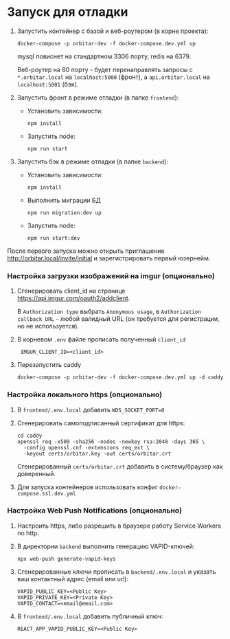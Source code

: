 # Запуск для отладки

1. Запустить контейнер с базой и веб-роутером (в корне проекта):
    ```
    docker-compose -p orbitar-dev -f docker-compose.dev.yml up
    ```
   mysql повиснет на стандартном 3306 порту, redis на 6379.

   Веб-роутер на 80 порту - будет перенаправлять запросы с `*.orbitar.local` на `localhost:5000` (фронт), а `api.orbitar.local` на `localhost:5001` (бэк).


2. Запустить фронт в режиме отладки (в папке `frontend`):

    * Установить зависимости:
        ```
        npm install
        ```  
    * Запустить node:
        ```
        npm run start
        ```

3. Запустить бэк в режиме отладки (в папке `backend`):

    * Установить зависимости:
        ```
        npm install
        ```  
    * Выполнить миграции БД
       ```
       npm run migration:dev up
       ```
    * Запустить node:
        ```
        npm run start:dev
        ```

После первого запуска можно открыть приглашение http://orbitar.local/invite/initial и зарегистрировать первый юзернейм.

### Настройка загрузки изображений на imgur (опционально)
1. Сгенерировать client_id на странице https://api.imgur.com/oauth2/addclient.

   В `Authorization type` выбрать `Anonymous usage`, в `Authorization callback URL` - любой валидный URL (он требуется для регистрации, но не используется).
2. В корневом `.env` файле прописать полученный `client_id`
   ```
    IMGUR_CLIENT_ID=<client_id>
   ```
3. Перезапустить caddy
   ```
   docker-compose -p orbitar-dev -f docker-compose.dev.yml up -d caddy
   ```

### Настройка локального https (опционально)
1. В `frontend/.env.local` добавить `WDS_SOCKET_PORT=0`
2. Сгенерировать самоподписанный сертификат для https:
   ```
   cd caddy
   openssl req -x509 -sha256 -nodes -newkey rsa:2048 -days 365 \
     -config openssl.cnf -extensions req_ext \
     -keyout certs/orbitar.key -out certs/orbitar.crt
   ```
   Сгенерированный `certs/orbitar.crt` добавить в систему/браузер как доверенный.

3. Для запуска контейнеров использовать конфиг `docker-compose.ssl.dev.yml`


### Настройка Web Push Notifications (опционально)
1. Настроить https, либо разрешить в браузере работу Service Workers по http.

2. В директории `backend` выполнить генерацию VAPID-ключей:
    ```
    npx web-push generate-vapid-keys
    ```
3. Сгенерированные ключи прописать в `backend/.env.local` и указать ваш контактный адрес (email или url):
    ```
    VAPID_PUBLIC_KEY=<Public Key>
    VAPID_PRIVATE_KEY=<Private Key>
    VAPID_CONTACT=<email@email.com>
    ```
4. В `frontend/.env.local` добавить публичный ключ:
   ```
   REACT_APP_VAPID_PUBLIC_KEY=<Public Key>
   ```